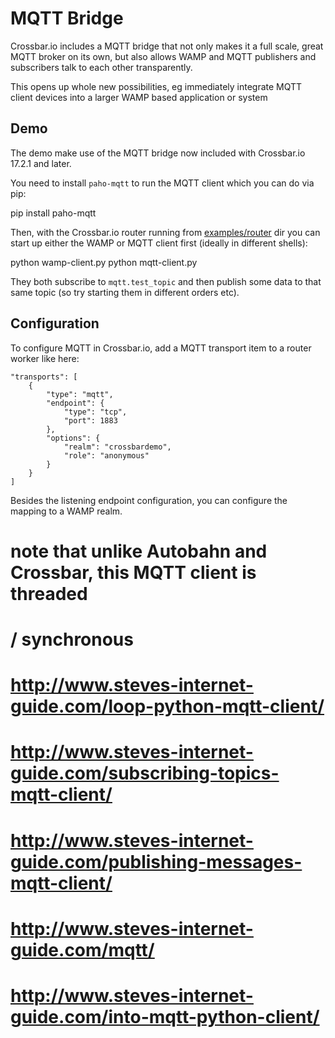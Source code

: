 # MQTT Bridge

Crossbar.io includes a MQTT bridge that not only makes it a full scale, great MQTT broker on its own, but also allows WAMP and MQTT publishers and subscribers talk to each other transparently.

This opens up whole new possibilities, eg immediately integrate MQTT client devices into a larger WAMP based application or system

## Demo

The demo make use of the MQTT bridge now included with Crossbar.io 17.2.1 and later.

You need to install `paho-mqtt` to run the MQTT client which you can
do via pip:

   pip install paho-mqtt

Then, with the Crossbar.io router running from [examples/router](https://github.com/crossbario/autobahn-python/tree/master/examples/router) dir you
can start up either the WAMP or MQTT client first (ideally in
different shells):

   python wamp-client.py
   python mqtt-client.py

They both subscribe to `mqtt.test_topic` and then publish some data to
that same topic (so try starting them in different orders etc).

## Configuration

To configure MQTT in Crossbar.io, add a MQTT transport item to a router worker like here:


```
"transports": [
    {
        "type": "mqtt",
        "endpoint": {
            "type": "tcp",
            "port": 1883
        },
        "options": {
            "realm": "crossbardemo",
            "role": "anonymous"
        }
    }
]
```

Besides the listening endpoint configuration, you can configure the mapping to a WAMP realm.


# note that unlike Autobahn and Crossbar, this MQTT client is threaded
# / synchronous
# http://www.steves-internet-guide.com/loop-python-mqtt-client/
# http://www.steves-internet-guide.com/subscribing-topics-mqtt-client/
# http://www.steves-internet-guide.com/publishing-messages-mqtt-client/
# http://www.steves-internet-guide.com/mqtt/
# http://www.steves-internet-guide.com/into-mqtt-python-client/

